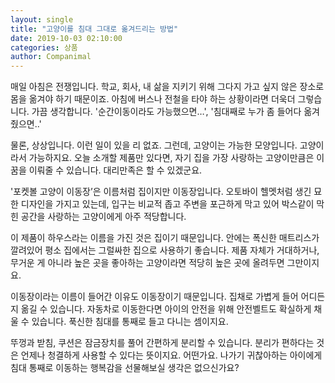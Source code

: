 ```yaml
---
layout: single
title: "고양이를 침대 그대로 옮겨드리는 방법"
date: 2019-10-03 02:10:00
categories: 상품
author: Companimal
---
```


매일 아침은 전쟁입니다. 학교, 회사, 내 삶을 지키기 위해 그다지 가고 싶지 않은 장소로 몸을 옮겨야 하기 때문이죠. 아침에 버스나 전철을 타야 하는 상황이라면 더욱더 그렇습니다. 가끔 생각합니다. '순간이동이라도 가능했으면…', '침대째로 누가 좀 들어다 옮겨줬으면..'

물론, 상상입니다. 이런 일이 있을 리 없죠. 그런데, 고양이는 가능한 모양입니다. 고양이라서 가능하지요. 오늘 소개할 제품만 있다면, 자기 집을 가장 사랑하는 고양이만큼은 이 꿈을 이뤄줄 수 있습니다. 대리만족은 할 수 있겠군요.

'포켓볼 고양이 이동장’은 이름처럼 집이지만 이동장입니다. 오토바이 헬멧처럼 생긴 묘한 디자인을 가지고 있는데, 입구는 비교적 좁고 주변을 포근하게 막고 있어 박스같이 막힌 공간을 사랑하는 고양이에게 아주 적당합니다.

이 제품이 하우스라는 이름을 가진 것은 집이기 때문입니다. 안에는 폭신한 매트리스가 깔려있어 평소 집에서는 그럴싸한 집으로 사용하기 좋습니다. 제품 자체가 거대하거나, 무거운 게 아니라 높은 곳을 좋아하는 고양이라면 적당히 높은 곳에 올려두면 그만이지요.

이동장이라는 이름이 들어간 이유도 이동장이기 때문입니다. 집채로 가볍게 들어 어디든지 옮길 수 있습니다. 자동차로 이동한다면 아이의 안전을 위해 안전벨트도 확실하게 채울 수 있습니다. 푹신한 침대를 통째로 들고 다니는 셈이지요.

뚜껑과 받침, 쿠션은 잠금장치를 풀어 간편하게 분리할 수 있습니다. 분리가 편하다는 것은 언제나 청결하게 사용할 수 있다는 뜻이지요. 어떤가요. 나가기 귀찮아하는 아이에게 침대 통째로 이동하는 행복감을 선물해보실 생각은 없으신가요?
